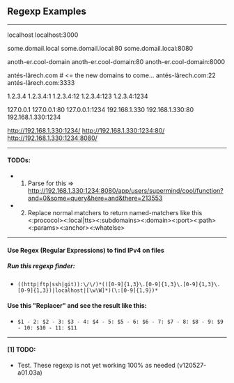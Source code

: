 ## Regexp Examples
----------------------------------------------------------------------------------------------

localhost
localhost:3000

some.domail.local
some.domail.local:80
some.domail.local:8080

anoth-er.cool-domain
anoth-er.cool-domain:80
anoth-er.cool-domain:8000

antés-lãrech.com # <= the new domains to come...
antés-lãrech.com:22
antés-lãrech.com:3333

1.2.3.4
1.2.3.4:1
1.2.3.4:12
1.2.3.4:123
1.2.3.4:1234

127.0.0.1
127.0.0.1:80
127.0.0.1:1234
192.168.1.330
192.168.1.330:80
192.168.1.330:1234

http://192.168.1.330:1234/
http://192.168.1.330:1234:80/
http://192.168.1.330:1234:8080/

----------------------------------------------------------------------------------------------

#### TODOs:
* 1) Parse for this => http://192.168.1.330:1234:8080/app/users/supermind/cool/function?and=0&some=query&here=and&there=213553
* 2) Replace normal matchers to return named-matchers like this <:prococol><:local|tts><:subdomains><:domain><:port><:path><:params><:anchor><:whatelse>

----------------------------------------------------------------------------------------------

#### Use Regex (Regular Expressions) to find IPv4 on files
##### Run this regexp finder:
* ```((http|ftp|ssh|git)):\/\/)*(([0-9]{1,3}\.[0-9]{1,3}\.[0-9]{1,3}\.[0-9]{1,3})|localhost|[\w\W]*)(\:[0-9]{1,9})*```

#### Use this "Replacer" and see the result like this:
* ```$1 - 2: $2 - 3: $3 - 4: $4 - 5: $5 - 6: $6 - 7: $7 - 8: $8 - 9: $9 - 10: $10 - 11: $11```

----------------------------------------------------------------------------------------------

#### [1] TODO:
* Test. These regexp is not yet working 100% as needed (v120527-a01.03a)

